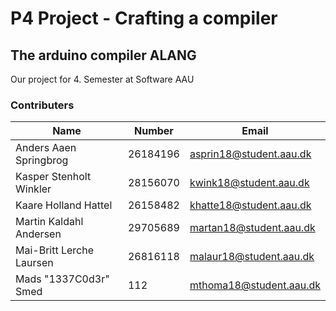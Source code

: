 # P4 Project - Crafting a compiler
## The arduino compiler ALANG
Our project for 4. Semester at Software AAU


### Contributers
| Name | Number | Email |
|------|--------|-------|
|Anders Aaen Springbrog|26184196|asprin18@student.aau.dk|
|Kasper Stenholt Winkler |28156070|kwink18@student.aau.dk|
|Kaare Holland Hattel |26158482|khatte18@student.aau.dk|
|Martin Kaldahl Andersen |29705689|martan18@student.aau.dk|
|Mai-Britt Lerche Laursen |26816118|malaur18@student.aau.dk|
|Mads "1337C0d3r" Smed |112|mthoma18@student.aau.dk|

